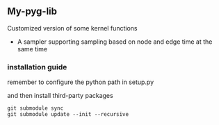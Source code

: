 ## My-pyg-lib

Customized version of some kernel functions

* A sampler supporting sampling based on node and edge time at the same time

### installation guide

remember to configure the python path in setup.py

and then install third-party packages

```
git submodule sync
git submodule update --init --recursive
```